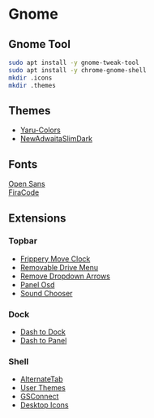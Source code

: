 # Gnome

## Gnome Tool
```BASH
sudo apt install -y gnome-tweak-tool
sudo apt install -y chrome-gnome-shell
mkdir .icons
mkdir .themes
```

## Themes
- [Yaru-Colors](https://www.gnome-look.org/p/1299514/)  
- [NewAdwaitaSlimDark](https://github.com/ch4rcoil/NewAdwaitaSlimDark)

## Fonts
[Open Sans](https://fonts.google.com/specimen/Open+Sans)  
[FiraCode](https://github.com/tonsky/FiraCode)  

## Extensions

### Topbar
- [Frippery Move Clock](https://extensions.gnome.org/extension/2/move-clock)
- [Removable Drive Menu](https://extensions.gnome.org/extension/7/removable-drive-menu/)
- [Remove Dropdown Arrows](https://extensions.gnome.org/extension/800/remove-dropdown-arrows/)
- [Panel Osd](https://extensions.gnome.org/extension/708/panel-osd/)
- [Sound Chooser](https://extensions.gnome.org/extension/906/sound-output-device-chooser/)

### Dock
- [Dash to Dock](https://extensions.gnome.org/extension/307/dash-to-dock/)  
- [Dash to Panel](https://extensions.gnome.org/extension/1160/dash-to-panel/)  

### Shell
- [AlternateTab](https://extensions.gnome.org/extension/15/alternatetab/)  
- [User Themes](https://extensions.gnome.org/extension/19/user-themes/)  
- [GSConnect](https://extensions.gnome.org/extension/1319/gsconnect/)  
- [Desktop Icons](https://extensions.gnome.org/extension/1465/desktop-icons/)  
